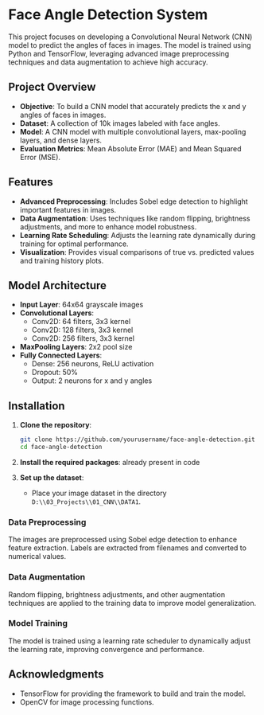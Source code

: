 # Face Angle Detection System

This project focuses on developing a Convolutional Neural Network (CNN) model to predict the angles of faces in images. The model is trained using Python and TensorFlow, leveraging advanced image preprocessing techniques and data augmentation to achieve high accuracy.

## Project Overview

- **Objective**: To build a CNN model that accurately predicts the x and y angles of faces in images.
- **Dataset**: A collection of 10k images labeled with face angles.
- **Model**: A CNN model with multiple convolutional layers, max-pooling layers, and dense layers.
- **Evaluation Metrics**: Mean Absolute Error (MAE) and Mean Squared Error (MSE).

## Features

- **Advanced Preprocessing**: Includes Sobel edge detection to highlight important features in images.
- **Data Augmentation**: Uses techniques like random flipping, brightness adjustments, and more to enhance model robustness.
- **Learning Rate Scheduling**: Adjusts the learning rate dynamically during training for optimal performance.
- **Visualization**: Provides visual comparisons of true vs. predicted values and training history plots.

## Model Architecture

- **Input Layer**: 64x64 grayscale images
- **Convolutional Layers**: 
  - Conv2D: 64 filters, 3x3 kernel
  - Conv2D: 128 filters, 3x3 kernel
  - Conv2D: 256 filters, 3x3 kernel
- **MaxPooling Layers**: 2x2 pool size
- **Fully Connected Layers**: 
  - Dense: 256 neurons, ReLU activation
  - Dropout: 50%
  - Output: 2 neurons for x and y angles

## Installation

1. **Clone the repository**:
    ```bash
    git clone https://github.com/yourusername/face-angle-detection.git
    cd face-angle-detection
    ```

2. **Install the required packages**:
    already present in code

3. **Set up the dataset**:
    - Place your image dataset in the directory `D:\\03_Projects\\01_CNN\\DATA1`.

### Data Preprocessing

The images are preprocessed using Sobel edge detection to enhance feature extraction. Labels are extracted from filenames and converted to numerical values.

### Data Augmentation

Random flipping, brightness adjustments, and other augmentation techniques are applied to the training data to improve model generalization.

### Model Training

The model is trained using a learning rate scheduler to dynamically adjust the learning rate, improving convergence and performance.


## Acknowledgments

- TensorFlow for providing the framework to build and train the model.
- OpenCV for image processing functions.



